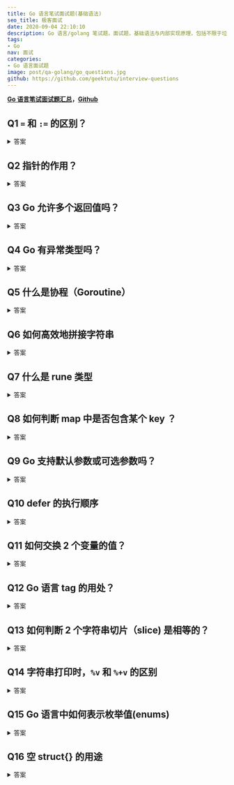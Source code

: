 ```yaml
---
title: Go 语言笔试面试题(基础语法)
seo_title: 极客面试
date: 2020-09-04 22:10:10
description: Go 语言/golang 笔试题，面试题，基础语法与内部实现原理，包括不限于垃圾回收机制(GC)、面向对象、并发编程等。
tags:
- Go
nav: 面试
categories:
- Go 语言面试题
image: post/qa-golang/go_questions.jpg
github: https://github.com/geektutu/interview-questions
---
```


**[Go 语言笔试面试题汇总](https://geektutu.com/post/qa-golang.html)，[Github](https://github.com/geektutu/interview-questions)**


## Q1 `=` 和 `:=` 的区别？

<details>
<summary>答案</summary>
<div>

`:=` 声明+赋值

`=` 仅赋值

```go
var foo int
foo = 10
// 等价于
foo := 10
```


</div>
</details>


## Q2 指针的作用？

<details>
<summary>答案</summary>
<div>

指针用来保存变量的地址。

例如

```go
var x =  5
var p *int = &x
fmt.Printf("x = %d",  *p) // x 可以用 *p 访问
```

- `*` 运算符，也称为解引用运算符，用于访问地址中的值。
- `＆`运算符，也称为地址运算符，用于返回变量的地址。


</div>
</details>

## Q3 Go 允许多个返回值吗？

<details>
<summary>答案</summary>
<div>

允许

```go
func swap(x, y string) (string, string) {
   return y, x
}

func main() {
   a, b := swap("A", "B")
   fmt.Println(a, b) // B A
}
```


</div>
</details>

## Q4 Go 有异常类型吗？

<details>
<summary>答案</summary>
<div>

Go 没有异常类型，只有错误类型（Error），通常使用返回值来表示异常状态。

```go
f, err := os.Open("test.txt")
if err != nil {
    log.Fatal(err)
}
```


</div>
</details>

## Q5 什么是协程（Goroutine）

<details>
<summary>答案</summary>
<div>

Goroutine 是与其他函数或方法同时运行的函数或方法。 Goroutines 可以被认为是轻量级的线程。 与线程相比，创建 Goroutine 的开销很小。 Go应用程序同时运行数千个 Goroutine 是非常常见的做法。


</div>
</details>

## Q6 如何高效地拼接字符串

<details>
<summary>答案</summary>
<div>

Go 语言中，字符串是只读的，也就意味着每次修改操作都会创建一个新的字符串。如果需要拼接多次，应使用 `strings.Builder`，最小化内存拷贝次数。

```go
var str strings.Builder
for i := 0; i < 1000; i++ {
    str.WriteString("a")
}
fmt.Println(str.String())
```


</div>
</details>

## Q7 什么是 rune 类型

<details>
<summary>答案</summary>
<div>

ASCII 码只需要 7 bit 就可以完整地表示，但只能表示英文字母在内的128个字符，为了表示世界上大部分的文字系统，发明了 Unicode， 它是ASCII的超集，包含世界上书写系统中存在的所有字符，并为每个代码分配一个标准编号（称为Unicode CodePoint），在 Go 语言中称之为 rune，是 int32 类型的别名。

Go 语言中，字符串的底层表示是 byte (8 bit) 序列，而非 rune (32 bit) 序列。例如下面的例子中 `语` 和 `言` 使用 UTF-8 编码后各占 3 个 byte，因此 `len("Go语言")` 等于 8，当然我们也可以将字符串转换为 rune 序列。

```go
fmt.Println(len("Go语言")) // 8
fmt.Println(len([]rune("Go语言"))) // 4
```


</div>
</details>

## Q8 如何判断 map 中是否包含某个 key ？

<details>
<summary>答案</summary>
<div>

```go
if val, ok := dict["foo"]; ok {
    //do something here
}
```

`dict["foo"]` 有 2 个返回值，val 和 ok，如果 ok 等于 `true`，则说明 dict 包含 key `"foo"`，val 将被赋予 `"foo"` 对应的值。


</div>
</details>

## Q9 Go 支持默认参数或可选参数吗？

<details>
<summary>答案</summary>
<div>

Go 语言不支持可选参数（python 支持），也不支持方法重载（java支持）。


</div>
</details>

## Q10 defer 的执行顺序

<details>
<summary>答案</summary>
<div>

- 多个 defer 语句，遵从后进先出(Last In First Out，LIFO)的原则，最后声明的 defer 语句，最先得到执行。
- defer 在 return 语句之后执行，但在函数退出之前，defer 可以修改返回值。

例如：

```go
func test() int {
	i := 0
	defer func() {
		fmt.Println("defer1")
	}()
	defer func() {
		i += 1
		fmt.Println("defer2")
	}()
	return i
}

func main() {
	fmt.Println("return", test())
}
// defer2
// defer1
// return 0
```

这个例子中，可以看到 defer 的执行顺序：后进先出。但是返回值并没有被修改，这是由于 Go 的返回机制决定的，执行 return 语句后，Go 会创建一个临时变量保存返回值，因此，defer 语句修改了局部变量 i，并没有修改返回值。那如果是有名的返回值呢？

```go
func test() (i int) {
	i = 0
	defer func() {
		i += 1
		fmt.Println("defer2")
	}()
	return i
}

func main() {
	fmt.Println("return", test())
}
// defer2
// return 1
```

这个例子中，返回值被修改了。对于有名返回值的函数，执行 return 语句时，并不会再创建临时变量保存，因此，defer 语句修改了 i，即对返回值产生了影响。

</div>
</details>


## Q11 如何交换 2 个变量的值？

<details>
<summary>答案</summary>
<div>

```go
a, b := "A", "B"
a, b = b, a
fmt.Println(a, b) // B A
```


</div>
</details>



## Q12 Go 语言 tag 的用处？

<details>
<summary>答案</summary>
<div>

tag 可以理解为 struct 字段的注解，可以用来定义字段的一个或多个属性。框架/工具可以通过反射获取到某个字段定义的属性，采取相应的处理方式。tag 丰富了代码的语义，增强了灵活性。

例如：

```go
package main

import "fmt"
import "encoding/json"

type Stu struct {
	Name string `json:"stu_name"`
	ID   string `json:"stu_id"`
	Age  int    `json:"-"`
}

func main() {
	buf, _ := json.Marshal(Stu{"Tom", "t001", 18})
	fmt.Printf("%s\n", buf)
}
```

这个例子使用 tag 定义了结构体字段与 json 字段的转换关系，Name -> `stu_name`, ID -> `stu_id`，忽略 Age 字段。很方便地实现了 Go 结构体与不同规范的 json 文本之间的转换。 



</div>
</details>

## Q13 如何判断 2 个字符串切片（slice) 是相等的？

<details>
<summary>答案</summary>
<div>

go 语言中可以使用反射 `reflect.DeepEqual(a, b)` 判断 a、b 两个切片是否相等，但是通常不推荐这么做，使用反射非常影响性能。

通常采用的方式如下，遍历比较切片中的每一个元素（注意处理越界的情况）。

```go
func StringSliceEqualBCE(a, b []string) bool {
    if len(a) != len(b) {
        return false
    }

    if (a == nil) != (b == nil) {
        return false
    }

    b = b[:len(a)]
    for i, v := range a {
        if v != b[i] {
            return false
        }
    }

    return true
}
```


</div>
</details>

## Q14 字符串打印时，`%v` 和 `%+v` 的区别

<details>
<summary>答案</summary>
<div>

`%v` 和 `%+v` 都可以用来打印 struct 的值，区别在于 `%v` 仅打印各个字段的值，`%+v` 还会打印各个字段的名称。

```go
type Stu struct {
	Name string
}

func main() {
	fmt.Printf("%v\n", Stu{"Tom"}) // {Tom}
	fmt.Printf("%+v\n", Stu{"Tom"}) // {Name:Tom}
}
```

但如果结构体定义了 `String()` 方法，`%v` 和 `%+v` 都会调用 `String()` 覆盖默认值。


</div>
</details>

## Q15 Go 语言中如何表示枚举值(enums)

<details>
<summary>答案</summary>
<div>

通常使用常量(const) 来表示枚举值。

```go
type StuType int32

const (
	Type1 StuType = iota
	Type2
	Type3
	Type4
)

func main() {
	fmt.Println(Type1, Type2, Type3, Type4) // 0, 1, 2, 3
}
```

参考 [What is an idiomatic way of representing enums in Go? - StackOverflow](https://stackoverflow.com/questions/14426366/what-is-an-idiomatic-way-of-representing-enums-in-go)


</div>
</details>



## Q16 空 struct{} 的用途

<details>
<summary>答案</summary>
<div>

使用空结构体 struct{} 可以节省内存，一般作为占位符使用，表明这里并不需要一个值。

```go
fmt.Println(unsafe.Sizeof(struct{}{})) // 0
```

比如使用 map 表示集合时，只关注 key，value 可以使用 struct{} 作为占位符。如果使用其他类型作为占位符，例如 int，bool，不仅浪费了内存，而且容易引起歧义。

```go
type Set map[string]struct{}

func main() {
	set := make(Set)

	for _, item := range []string{"A", "A", "B", "C"} {
		set[item] = struct{}{}
	}
	fmt.Println(len(set)) // 3
	if _, ok := set["A"]; ok {
		fmt.Println("A exists") // A exists
	}
}
```

再比如，使用信道(channel)控制并发时，我们只是需要一个信号，但并不需要传递值，这个时候，也可以使用 struct{} 代替。

```go
func main() {
	ch := make(chan struct{}, 1)
	go func() {
		<-ch
		// do something
	}()
	ch <- struct{}{}
	// ...
}
```

再比如，声明只包含方法的结构体。

```go
type Lamp struct{}

func (l Lamp) On() {
        println("On")

}
func (l Lamp) Off() {
        println("Off")
}
```


</div>
</details>

